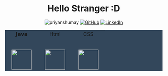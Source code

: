 <h1 align="center">
  Hello Stranger :D
  </h1>


<p align="center">
 <img src="https://komarev.com/ghpvc/?username=KharonBlue" alt="priyanshumay" />
 <a href="https://github.com/KharonBlue"><img src="https://img.shields.io/github/followers/priyanshumay.svg?label=GitHub&style=social" alt="GitHub"></a>
<a href="https://www.linkedin.com/in/facundo-castro-67802521a/"><img src="https://img.shields.io/badge/LinkedIn--_.svg?style=social&logo=linkedin" alt="LinkedIn"></a> 
</p>

<div align="center">
  <table style="background-color:#33475b">
  <tbody>
    <tr valign="top">
      <td width="25%" align="center">
        <span>𝗝𝗮𝘃𝗮</span><br><br><br>
        <img height="64px" src="https://user-images.githubusercontent.com/88806080/155038671-80f85748-b146-439f-8662-ff3534bfed19.png">
      </td>
      <td width="25%" align="center">
        <span>Html</span><br><br><br>
        <img height="64px" src="https://user-images.githubusercontent.com/88806080/155039403-c21572f7-3492-44ec-9e8c-fa05c2cef32e.png">
      </td>
      <td width="25%" align="center">
        <span>CSS</span><br><br><br>
        <img height="64px" src="https://user-images.githubusercontent.com/88806080/155038663-937d3f1e-424e-4bac-8bb7-324d4a1dc457.png">
      </td>
    </tr>
  </tbody>
</table>
  </div>



<!--
**KharonBlue/KharonBlue** is a ✨ _special_ ✨ repository because its `README.md` (this file) appears on your GitHub profile.


<p align="center">
 <img src="https://komarev.com/ghpvc/?username=priyanshumay" alt="priyanshumay" />
 <a href="https://github.com/priyanshumay"><img src="https://img.shields.io/github/followers/priyanshumay.svg?label=GitHub&style=social" alt="GitHub"></a>
<a href="https://www.linkedin.com/in/facundo-castro-67802521a/"><img src="https://img.shields.io/badge/LinkedIn--_.svg?style=social&logo=linkedin" alt="LinkedIn"></a>
</p>
Here are some ideas to get you started:

- 🔭 I’m currently working on ...
- 🌱 I’m currently learning ...
- 👯 I’m looking to collaborate on ...
- 🤔 I’m looking for help with ...
- 💬 Ask me about ...
- 📫 How to reach me: ...
- 😄 Pronouns: ...
- ⚡ Fun fact: ...
-->
